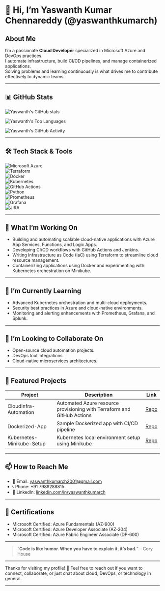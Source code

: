 # 👋 Hi, I’m Yaswanth Kumar Chennareddy (@yaswanthkumarch)

## About Me
I’m a passionate **Cloud Developer** specialized in Microsoft Azure and DevOps practices.  
I automate infrastructure, build CI/CD pipelines, and manage containerized applications.  
Solving problems and learning continuously is what drives me to contribute effectively to dynamic teams.

---

## 📊 GitHub Stats

![Yaswanth's GitHub stats](https://github-readme-stats.vercel.app/api?username=yaswanthkumarch&show_icons=true&count_private=true&hide_title=true&hide=stars&theme=radical)

![Yaswanth's Top Languages](https://github-readme-stats.vercel.app/api/top-langs/?username=yaswanthkumarch&layout=compact&theme=radical)

![Yaswanth's GitHub Activity](https://activity-graph.herokuapp.com/graph?username=yaswanthkumarch&theme=radical&area=true)

---

## 🛠️ Tech Stack & Tools

![Microsoft Azure](https://img.shields.io/badge/Microsoft_Azure-0089D6?style=for-the-badge&logo=microsoft-azure&logoColor=white)  
![Terraform](https://img.shields.io/badge/Terraform-7B42BC?style=for-the-badge&logo=terraform&logoColor=white)  
![Docker](https://img.shields.io/badge/Docker-2496ED?style=for-the-badge&logo=docker&logoColor=white)  
![Kubernetes](https://img.shields.io/badge/Kubernetes-326CE5?style=for-the-badge&logo=kubernetes&logoColor=white)  
![GitHub Actions](https://img.shields.io/badge/GitHub_Actions-2088FF?style=for-the-badge&logo=github-actions&logoColor=white)  
![Python](https://img.shields.io/badge/Python-3776AB?style=for-the-badge&logo=python&logoColor=white)  
![Prometheus](https://img.shields.io/badge/Prometheus-E6522C?style=for-the-badge&logo=prometheus&logoColor=white)  
![Grafana](https://img.shields.io/badge/Grafana-F46800?style=for-the-badge&logo=grafana&logoColor=white)  
![JIRA](https://img.shields.io/badge/JIRA-0052CC?style=for-the-badge&logo=jira&logoColor=white)

---

## 🔭 What I’m Working On
- Building and automating scalable cloud-native applications with Azure App Services, Functions, and Logic Apps.
- Developing CI/CD workflows with GitHub Actions and Jenkins.
- Writing Infrastructure as Code (IaC) using Terraform to streamline cloud resource management.
- Containerizing applications using Docker and experimenting with Kubernetes orchestration on Minikube.

---

## 🌱 I’m Currently Learning
- Advanced Kubernetes orchestration and multi-cloud deployments.
- Security best practices in Azure and cloud-native environments.
- Monitoring and alerting enhancements with Prometheus, Grafana, and Splunk.

---

## 👯 I’m Looking to Collaborate On
- Open-source cloud automation projects.
- DevOps tool integrations.
- Cloud-native microservices architectures.

---

## 🚀 Featured Projects

| Project | Description | Link |
|---|---|---|
| CloudInfra-Automation | Automated Azure resource provisioning with Terraform and GitHub Actions | [Repo](https://github.com/yaswanthkumarch/CloudInfra-Automation) |
| Dockerized-App | Sample Dockerized app with CI/CD pipeline | [Repo](https://github.com/yaswanthkumarch/Dockerized-App) |
| Kubernetes-Minikube-Setup | Kubernetes local environment setup using Minikube | [Repo](https://github.com/yaswanthkumarch/Kubernetes-Minikube-Setup) |

---

## 📫 How to Reach Me
- 📧 Email: [yaswanthkumarch2001@gmail.com](mailto:yaswanthkumarch2001@gmail.com)  
- 📞 Phone: +91 7989288815  
- 🔗 LinkedIn: [linkedin.com/in/yaswanthkumarch](https://linkedin.com/in/yaswanthkumarch)  

---

## 📜 Certifications
- Microsoft Certified: Azure Fundamentals (AZ-900)  
- Microsoft Certified: Azure Developer Associate (AZ-204)  
- Microsoft Certified: Azure Fabric Engineer Associate (DP-600)  

---

> “**Code is like humor. When you have to explain it, it’s bad.**” – Cory House

---

Thanks for visiting my profile! 🚀 Feel free to reach out if you want to connect, collaborate, or just chat about cloud, DevOps, or technology in general.

---

<!---
yaswanthkumarch/yaswanthkumarch is a ✨ special ✨ repository because its README.md appears on your GitHub profile.
--->
